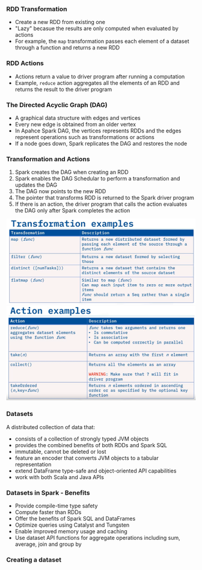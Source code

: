### RDD Transformation
* Create a new RDD from existing one
* "Lazy" becasue the results are only computed when evaluated by actions
* For example, the `map` transformation passes each element of a dataset through a function and returns a new RDD

### RDD Actions
* Actions return a value to driver program after running a computation
* Example, `reduce` action aggregates all the elements of an RDD and returns the result to the driver program

### The Directed Acyclic Graph (DAG)
* A graphical data structure with edges and vertices
* Every new edge is obtained from an older vertex
* In Apahce Spark DAG, the vertices represents RDDs and the edges represent operations such as transformations or actions
* If a node goes down, Spark replicates the DAG and restores the node

### Transformation and Actions
1. Spark creates the DAG when creating an RDD
2. Spark enables the DAG Schedular to perform a transformation and updates the DAG
3. The DAG now points to the new RDD
4. The pointer that transforms RDD is returned to the Spark driver program
5. If there is an action, the driver program that calls the action evaluates the DAG only after Spark completes the action

![](Transformation.PNG?raw=true)
![](Action.PNG?raw=true)

### Datasets
A distributed collection of data that:
* consists of a collection of strongly typed JVM objects
* provides the combined benefits of both RDDs and Spark SQL
* immutable, cannot be deleted or lost
* feature an encoder that converts JVM objects to a tabular representation
* extend DataFrame type-safe and object-oriented API capabilities
* work with both Scala and Java APIs

### Datasets in Spark - Benefits
* Provide compile-time type safety
* Compute faster than RDDs
* Offer the benefits of Spark SQL and DataFrames
* Optimize queries using Catalyst and Tungsten
* Enable improved memory usage and caching
* Use dataset API functions for aggregate operations including sum, average, join and group by

### Creating a dataset
